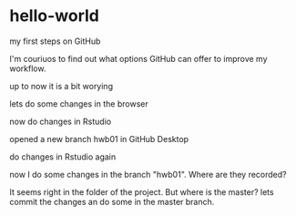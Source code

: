 # hello-world
my first steps on GitHub

I'm couriuos to find out what options GitHub can offer to improve my workflow.

up to now it is a bit worying

lets do some changes in the browser

now do changes in Rstudio

opened a new branch hwb01 in GitHub Desktop

do changes in Rstudio again

now I do some changes in the branch "hwb01". Where are they recorded?

It seems right in the folder of the project. But where is the master?  lets commit the changes an do some in the master branch.